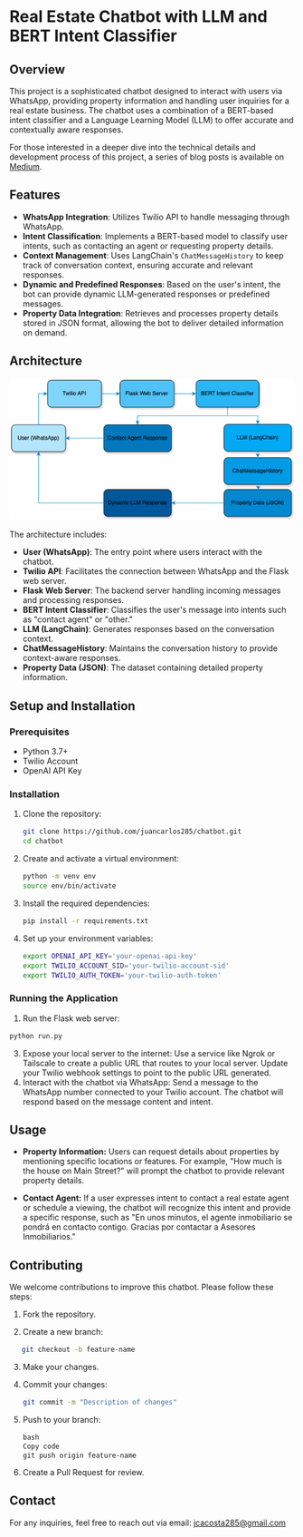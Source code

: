# Real Estate Chatbot with LLM and BERT Intent Classifier

## Overview

This project is a sophisticated chatbot designed to interact with users via WhatsApp, providing property information and handling user inquiries for a real estate business. The chatbot uses a combination of a BERT-based intent classifier and a Language Learning Model (LLM) to offer accurate and contextually aware responses.

For those interested in a deeper dive into the technical details and development process of this project, a series of blog posts is available on [Medium](www.medium.com).

## Features

- **WhatsApp Integration**: Utilizes Twilio API to handle messaging through WhatsApp.
- **Intent Classification**: Implements a BERT-based model to classify user intents, such as contacting an agent or requesting property details.
- **Context Management**: Uses LangChain's `ChatMessageHistory` to keep track of conversation context, ensuring accurate and relevant responses.
- **Dynamic and Predefined Responses**: Based on the user's intent, the bot can provide dynamic LLM-generated responses or predefined messages.
- **Property Data Integration**: Retrieves and processes property details stored in JSON format, allowing the bot to deliver detailed information on demand.

## Architecture

![Architecture Diagram](architecture_diagram.png)

The architecture includes:

- **User (WhatsApp)**: The entry point where users interact with the chatbot.
- **Twilio API**: Facilitates the connection between WhatsApp and the Flask web server.
- **Flask Web Server**: The backend server handling incoming messages and processing responses.
- **BERT Intent Classifier**: Classifies the user's message into intents such as "contact agent" or "other."
- **LLM (LangChain)**: Generates responses based on the conversation context.
- **ChatMessageHistory**: Maintains the conversation history to provide context-aware responses.
- **Property Data (JSON)**: The dataset containing detailed property information.

## Setup and Installation

### Prerequisites

- Python 3.7+
- Twilio Account
- OpenAI API Key

### Installation

1. Clone the repository:
   ```bash
   git clone https://github.com/juancarlos285/chatbot.git
   cd chatbot
2. Create and activate a virtual environment:
   ```bash
   python -m venv env
   source env/bin/activate
3. Install the required dependencies:
   ```bash
   pip install -r requirements.txt
   ```
4. Set up your environment variables:
   ```bash
   export OPENAI_API_KEY='your-openai-api-key'
   export TWILIO_ACCOUNT_SID='your-twilio-account-sid'
   export TWILIO_AUTH_TOKEN='your-twilio-auth-token'
   ```

### Running the Application

1. Run the Flask web server:
```bash
python run.py
```
3. Expose your local server to the internet:
   Use a service like Ngrok or Tailscale to create a public URL that routes to your local server.
   Update your Twilio webhook settings to point to the public URL generated.
4. Interact with the chatbot via WhatsApp:
   Send a message to the WhatsApp number connected to your Twilio account.
   The chatbot will respond based on the message content and intent.

## Usage
- **Property Information:** Users can request details about properties by mentioning specific locations or features. For example, "How much is the house on Main Street?" will prompt the chatbot to provide relevant property details.

- **Contact Agent:** If a user expresses intent to contact a real estate agent or schedule a viewing, the chatbot will recognize this intent and provide a specific response, such as "En unos minutos, el agente inmobiliario se pondrá en contacto contigo. Gracias por contactar a Asesores Inmobiliarios."

## Contributing
We welcome contributions to improve this chatbot. Please follow these steps:

1. Fork the repository.

2. Create a new branch:
```bash
   git checkout -b feature-name
   ```
3. Make your changes.

4. Commit your changes:
   ```bash
   git commit -m "Description of changes"
   ```
5. Push to your branch:
   ```
   bash
   Copy code
   git push origin feature-name
   ```
6. Create a Pull Request for review.

## Contact
For any inquiries, feel free to reach out via email: jcacosta285@gmail.com   
